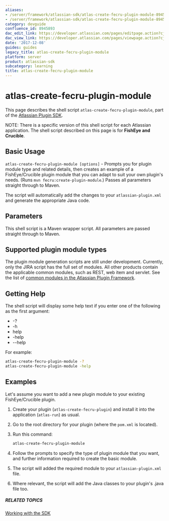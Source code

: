 ```yaml
---
aliases:
- /server/framework/atlassian-sdk/atlas-create-fecru-plugin-module-8945893.html
- /server/framework/atlassian-sdk/atlas-create-fecru-plugin-module-8945893.md
category: devguide
confluence_id: 8945893
dac_edit_link: https://developer.atlassian.com/pages/editpage.action?cjm=wozere&pageId=8945893
dac_view_link: https://developer.atlassian.com/pages/viewpage.action?cjm=wozere&pageId=8945893
date: '2017-12-08'
guides: guides
legacy_title: atlas-create-fecru-plugin-module
platform: server
product: atlassian-sdk
subcategory: learning
title: atlas-create-fecru-plugin-module
---
```

# atlas-create-fecru-plugin-module

This page describes the shell script `atlas-create-fecru-plugin-module`, part of the [Atlassian Plugin SDK](/server/framework/atlassian-sdk/working-with-the-sdk).  

NOTE: There is a specific version of this shell script for each Atlassian application. The shell script described on this page is for **FishEye and Crucible**.

## Basic Usage

`atlas-create-fecru-plugin-module [options]` - Prompts you for plugin module type and related details, then creates an example of a FishEye/Crucible plugin module that you can adapt to suit your own plugin's needs. (Runs `mvn fecru:create-plugin-module`.) Passes all parameters straight through to Maven.

The script will automatically add the changes to your `atlassian-plugin.xml` and generate the appropriate Java code.

## Parameters

This shell script is a Maven wrapper script. All parameters are passed straight through to Maven.

## Supported plugin module types

The plugin module generation scripts are still under development. Currently, only the JIRA script has the full set of modules. All other products contain the applicable common modules, such as REST, web item and servlet. See the list of [common modules in the Atlassian Plugin Framework](/server/framework/atlassian-sdk/plugin-modules).

## Getting Help

The shell script will display some help text if you enter one of the following as the first argument:

-   -?
-   -h
-   help
-   -help
-   --help

For example:

``` bash
atlas-create-fecru-plugin-module -?
atlas-create-fecru-plugin-module -help
```

## Examples

Let's assume you want to add a new plugin module to your existing FishEye/Crucible plugin.

1.  Create your plugin (`atlas-create-fecru-plugin`) and install it into the application (`atlas-run`) as usual.
2.  Go to the root directory for your plugin (where the `pom.xml` is located).
3.  Run this command:

    ``` bash
    atlas-create-fecru-plugin-module
    ```

4.  Follow the prompts to specify the type of plugin module that you want, and further information required to create the basic module.
5.  The script will added the required module to your `atlassian-plugin.xml` file.
6.  Where relevant, the script will add the Java classes to your plugin's .java file too.

##### RELATED TOPICS

[Working with the SDK](/server/framework/atlassian-sdk/working-with-the-sdk)





















































































































































































































































